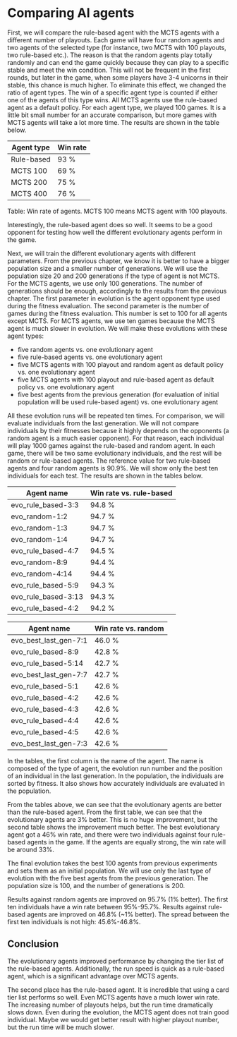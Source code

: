 # Comparing AI agents

First, we will compare the rule-based agent with the MCTS agents with a different number of playouts. Each game will have four random agents and two agents of the selected type (for instance, two MCTS with 100 playouts, two rule-based etc.). The reason is that the random agents play totally randomly and can end the game quickly because they can play to a specific stable and meet the win condition. This will not be frequent in the first rounds, but later in the game, when some players have 3-4 unicorns in their stable, this chance is much higher. To eliminate this effect, we changed the ratio of agent types. The win of a specific agent type is counted if either one of the agents of this type wins. All MCTS agents use the rule-based agent as a default policy. For each agent type, we played 100 games. It is a little bit small number for an accurate comparison, but more games with MCTS agents will take a lot more time. The results are shown in the table below.

| Agent type | Win rate |
|------------|----------|
| Rule-based | 93 %     |
| MCTS 100   | 69 %     |
| MCTS 200   | 75 %     |
| MCTS 400   | 76 %     |

Table: Win rate of agents. MCTS 100 means MCTS agent with 100 playouts.

Interestingly, the rule-based agent does so well. It seems to be a good opponent for testing how well the different evolutionary agents perform in the game.

Next, we will train the different evolutionary agents with different parameters.
From the previous chapter, we know it is better to have a bigger population size and a smaller number of generations. We will use the population size 20 and 200 generations if the type of agent is not MCTS. For the MCTS agents, we use only 100 generations. The number of generations should be enough, accordingly to the results from the previous chapter. The first parameter in evolution is the agent opponent type used during the fitness evaluation. The second parameter is the number of games during the fitness evaluation. This number is set to 100 for all agents except MCTS. For MCTS agents, we use ten games because the MCTS agent is much slower in evolution.
We will make these evolutions with these agent types:

- five random agents vs. one evolutionary agent
- five rule-based agents vs. one evolutionary agent
- five MCTS agents with 100 playout and random agent as default policy vs. one evolutionary agent
- five MCTS agents with 100 playout and rule-based agent as default policy vs. one evolutionary agent
- five best agents from the previous generation (for evaluation of initial population will be used rule-based agent) vs. one evolutionary agent

All these evolution runs will be repeated ten times.
For comparison, we will evaluate individuals from the last generation. We will not compare individuals by their fitnesses because it highly depends on the opponents (a random agent is a much easier opponent). For that reason, each individual will play 1000 games against the rule-based and random agent. In each game, there will be two same evolutionary individuals, and the rest will be random or rule-based agents. The reference value for two rule-based agents and four random agents is 90.9%. We will show only the best ten individuals for each test. The results are shown in the tables below.

| Agent name              | Win rate vs. rule-based |
|-------------------------|-------------------------|
| evo_rule_based-3:3      | 94.8 %                  |
| evo_random-1:2          | 94.7 %                  |
| evo_random-1:3          | 94.7 %                  |
| evo_random-1:4          | 94.7 %                  |
| evo_rule_based-4:7      | 94.5 %                  |
| evo_random-8:9          | 94.4 %                  |
| evo_random-4:14         | 94.4 %                  |
| evo_rule_based-5:9      | 94.3 %                  |
| evo_rule_based-3:13     | 94.3 %                  |
| evo_rule_based-4:2      | 94.2 %                  |

| Agent name              | Win rate vs. random |
|-------------------------|---------------------|
| evo_best_last_gen-7:1   | 46.0 %              |
| evo_rule_based-8:9      | 42.8 %              |
| evo_rule_based-5:14     | 42.7 %              |
| evo_best_last_gen-7:7   | 42.7 %              |
| evo_rule_based-5:1      | 42.6 %              |
| evo_rule_based-4:2      | 42.6 %              |
| evo_rule_based-4:3      | 42.6 %              |
| evo_rule_based-4:4      | 42.6 %              |
| evo_rule_based-4:5      | 42.6 %              |
| evo_best_last_gen-7:3   | 42.6 %              |

In the tables, the first column is the name of the agent. The name is composed of the type of agent, the evolution run number and the position of an individual in the last generation. In the population, the individuals are sorted by fitness. It also shows how accurately individuals are evaluated in the population.

From the tables above, we can see that the evolutionary agents are better than the rule-based agent. From the first table, we can see that the evolutionary agents are 3% better. This is no huge improvement, but the second table shows the improvement much better. The best evolutionary agent got a 46% win rate, and there were two individuals against four rule-based agents in the game. If the agents are equally strong, the win rate will be around 33%.

The final evolution takes the best 100 agents from previous experiments and sets them as an initial population. We will use only the last type of evolution with the five best agents from the previous generation. The population size is 100, and the number of generations is 200.

Results against random agents are improved on 95.7% (1% better). The first ten individuals have a win rate between 95%-95.7%. Results against rule-based agents are improved on 46.8% (~1% better). The spread between the first ten individuals is not high: 45.6%-46.8%.

## Conclusion

The evolutionary agents improved performance by changing the tier list of the rule-based agents. Additionally, the run speed is quick as a rule-based agent, which is a significant advantage over MCTS agents.

The second place has the rule-based agent. It is incredible that using a card tier list performs so well. Even MCTS agents have a much lower win rate. The increasing number of playouts helps, but the run time dramatically slows down. Even during the evolution, the MCTS agent does not train good individual. Maybe we would get better result with higher playout number, but the run time will be much slower.
